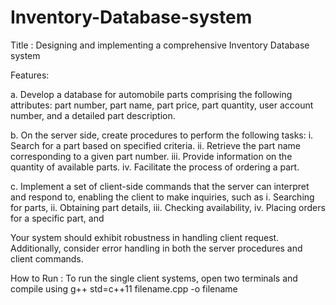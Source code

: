 # Inventory-Database-system

Title :
Designing and implementing a comprehensive Inventory Database system 

Features:

a. Develop a database for automobile parts comprising the following attributes: part number,
part name, part price, part quantity, user account number, and a detailed part description.

b. On the server side, create procedures to perform the following tasks:
i. Search for a part based on specified criteria.
ii. Retrieve the part name corresponding to a given part number.
iii. Provide information on the quantity of available parts.
iv. Facilitate the process of ordering a part.

c. Implement a set of client-side commands that the server can interpret and respond to,
enabling the client to make inquiries, such as
i. Searching for parts,
ii. Obtaining part details,
iii. Checking availability,
iv. Placing orders for a specific part, and

Your system should exhibit robustness in handling client request. Additionally, consider error
handling in both the server procedures and client commands.

How to Run :
To run the single client systems, open two terminals and compile using g++ std=c++11 filename.cpp -o filename
